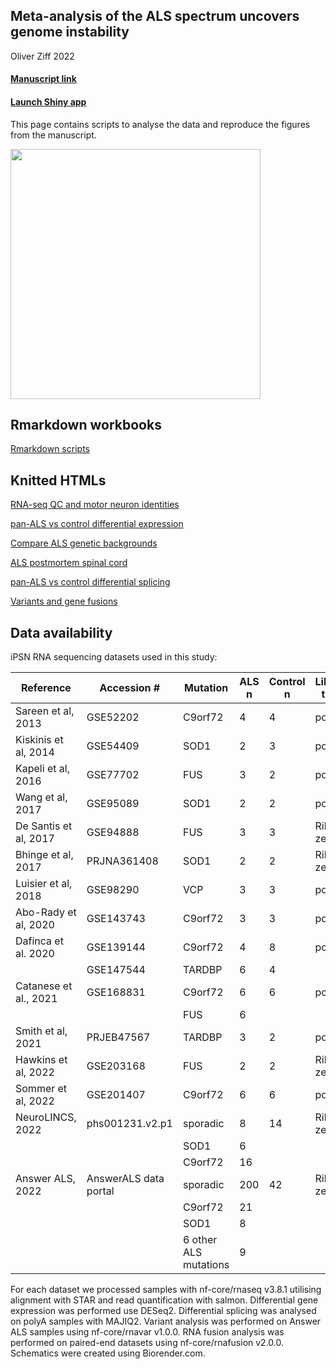## Meta-analysis of the ALS spectrum uncovers genome instability

Oliver Ziff 2022

#### [Manuscript link](https://www.medrxiv.org/)

#### [Launch Shiny app](https://oliverziff.shinyapps.io/ipsn_als_meta/)

This page contains scripts to analyse the data and reproduce the figures from the manuscript.

<img src="https://github.com/ojziff/ipsn_als_meta/blob/main/figures/ipsn_meta_pipeline.png" height="400">

## Rmarkdown workbooks

[Rmarkdown scripts](https://github.com/ojziff/ipsn_als_meta/blob/main/scripts/)

## Knitted HTMLs

[RNA-seq QC and motor neuron identities](https://ojziff.github.io/ipsn_als_meta/html/qc_identities.html) 

[pan-ALS vs control differential expression](https://ojziff.github.io/ipsn_als_meta/html/ipsn_als_expression.html) 

[Compare ALS genetic backgrounds](https://ojziff.github.io/ipsn_als_meta/html/ipsn_genetic_backgrounds.html) 

[ALS postmortem spinal cord](https://ojziff.github.io/ipsn_als_meta/html/postmortem_als.html) 

[pan-ALS vs control differential splicing](https://ojziff.github.io/ipsn_als_meta/html/ipsn_als_splicing.html)

[Variants and gene fusions]()

## Data availability

iPSN RNA sequencing datasets used in this study:

| Reference             | Accession #           | Mutation              | ALS n | Control n | Library type | Paper URL                                    |
|-----------------------|-----------------------|-----------------------|-------|-----------|--------------|----------------------------------------------|
| Sareen et al, 2013    | GSE52202              | C9orf72               |     4 |         4 | polyA        | (https://www.ncbi.nlm.nih.gov/pubmed/24154603) |
| Kiskinis et al, 2014  | GSE54409              | SOD1                  |     2 |         3 | polyA        | https://www.ncbi.nlm.nih.gov/pubmed/24704492 |
| Kapeli et al, 2016    | GSE77702              | FUS                   |     3 |         2 | polyA        | https://www.ncbi.nlm.nih.gov/pubmed/27378374 |
| Wang et al, 2017      | GSE95089              | SOD1                  |     2 |         2 | polyA        | https://pubmed.ncbi.nlm.nih.gov/28401346/    |
| De Santis et al, 2017 | GSE94888              | FUS                   |     3 |         3 | Ribo-zero    | https://www.ncbi.nlm.nih.gov/pubmed/28988989 |
| Bhinge et al, 2017    | PRJNA361408           | SOD1                  |     2 |         2 | Ribo-zero    | https://pubmed.ncbi.nlm.nih.gov/28366453/    |
| Luisier et al, 2018   | GSE98290              | VCP                   |     3 |         3 | polyA        | https://pubmed.ncbi.nlm.nih.gov/29789581/    |
| Abo-Rady et al, 2020  | GSE143743             | C9orf72               |     3 |         3 | polyA        | https://pubmed.ncbi.nlm.nih.gov/32084385/    |
| Dafinca et al. 2020   | GSE139144             | C9orf72               |     4 |         8 | polyA        | https://pubmed.ncbi.nlm.nih.gov/32330447/    |
|                       | GSE147544             | TARDBP                |     6 |         4 |              |                                              |
| Catanese et al., 2021 | GSE168831             | C9orf72               |     6 |         6 | polyA        | https://pubmed.ncbi.nlm.nih.gov/34125498/    |
|                       |                       | FUS                   |     6 |           |              |                                              |
| Smith et al, 2021     | PRJEB47567            | TARDBP                |     3 |         2 | polyA        | https://pubmed.ncbi.nlm.nih.gov/34660586/    |
| Hawkins et al, 2022   | GSE203168             | FUS                   |     2 |         2 | Ribo-zero    | in press                                     |
| Sommer et al, 2022    | GSE201407             | C9orf72               |     6 |         6 | polyA        | in press                                     |
| NeuroLINCS, 2022      | phs001231.v2.p1       | sporadic              |     8 |        14 | Ribo-zero    | https://pubmed.ncbi.nlm.nih.gov/34746695/    |
|                       |                       | SOD1                  |     6 |           |              |                                              |
|                       |                       | C9orf72               |    16 |           |              |                                              |
| Answer ALS, 2022      | AnswerALS data portal | sporadic              |   200 |        42 | Ribo-zero    | https://pubmed.ncbi.nlm.nih.gov/35115730/    |
|                       |                       | C9orf72               |    21 |           |              |                                              |
|                       |                       | SOD1                  |     8 |           |              |                                              |
|                       |                       | 6 other ALS mutations |     9 |           |              |                                              |

For each dataset we processed samples with nf-core/rnaseq v3.8.1 utilising alignment with STAR and read quantification with salmon. Differential gene expression was performed use DESeq2. Differential splicing was analysed on polyA samples with MAJIQ2. Variant analysis was performed on Answer ALS samples using nf-core/rnavar v1.0.0. RNA fusion analysis was performed on paired-end datasets using nf-core/rnafusion v2.0.0. Schematics were created using Biorender.com.


